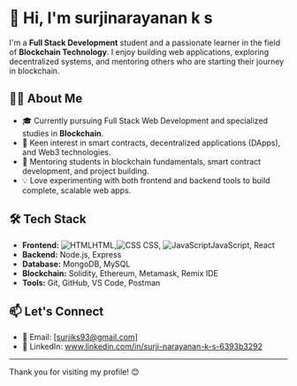 # 👋 Hi, I'm surjinarayanan k s

I'm a **Full Stack Development** student and a passionate learner in the field of **Blockchain Technology**. I enjoy building web applications, exploring decentralized systems, and mentoring others who are starting their journey in blockchain.

## 👨‍💻 About Me

- 🎓 Currently pursuing Full Stack Web Development and specialized studies in **Blockchain**.
- 🧠 Keen interest in smart contracts, decentralized applications (DApps), and Web3 technologies.
- 🤝 Mentoring students in blockchain fundamentals, smart contract development, and project building.
- 💡 Love experimenting with both frontend and backend tools to build complete, scalable web apps.

## 🛠️ Tech Stack

- **Frontend:** 
![HTML](https://img.shields.io/badge/-HTML5-E34F26?logo=html5&logoColor=white)HTML,![CSS](https://img.shields.io/badge/-CSS3-1572B6?logo=css3&logoColor=white&style=flat) CSS, ![JavaScript](https://img.shields.io/badge/-JavaScript-F7DF1E?logo=javascript&logoColor=black&style=flat)JavaScript, React
- **Backend:** Node.js, Express
- **Database:** MongoDB, MySQL
- **Blockchain:** Solidity, Ethereum, Metamask, Remix IDE
- **Tools:** Git, GitHub, VS Code, Postman

## 📫 Let's Connect

- 📧 Email: [surjiks93@gmail.com]
- 💼 LinkedIn: www.linkedin.com/in/surji-narayanan-k-s-6393b3292

---

Thank you for visiting my profile! 😊
